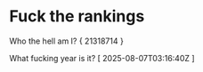 # Fuck the rankings

Who the hell am I?
{ 21318714 }

What fucking year is it?
[ 2025-08-07T03:16:40Z ]
